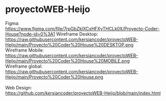 # proyectoWEB-Heijo
Figma:<br> https://www.figma.com/file/7rpGbZklXCxHFXyTHCLk0X/Proyecto-Coder-House?node-id=0%3A1
Wireframe Desktop:<br> https://raw.githubusercontent.com/kersiancoder/proyectoWEB-Heijo/main/Proyecto%20Coder%20House%20DESKTOP.png <br>
Wireframe Mobile:<br> https://raw.githubusercontent.com/kersiancoder/proyectoWEB-Heijo/main/Proyecto%20Coder%20House%20MOBILE.png <br>
Wireframe global:<br> https://raw.githubusercontent.com/kersiancoder/proyectoWEB-Heijo/main/Proyecto%20Coder%20House.png <br>
<br>
Web Design: <br>https://github.com/kersiancoder/proyectoWEB-Heijo/blob/main/index.html
